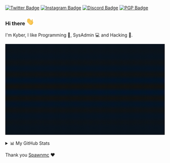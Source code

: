 [![Twitter Badge](https://img.shields.io/badge/-@kyb3rcipher-f9e968?style=flat-square&labelColor=1f2229&logo=twitter&logoColor=white)](https://twitter.com/intent/follow?screen_name=kyb3rcipher)
[![Instagram Badge](https://img.shields.io/badge/-@kyb3rcipher-f9e968?style=flat-square&labelColor=1f2229&logo=instagram&logoColor=white)](https://www.instagram.com/kyb3rcipher)
[![Discord Badge](https://img.shields.io/badge/-@kyb3rcipher-f9e968?style=flat-square&labelColor=1f2229&logo=discord&logoColor=white)](#)
[![PGP Badge](https://img.shields.io/keybase/pgp/kyb3rcipher?style=flat-square&labelColor=1f2229&logo=keybase&logoColor=white&color=f9e968)](https://keybase.io/kyb3rcipher)
### Hi there <img src="hand.gif" width="25px">

I'm Kyber, I like Programming :blue_book:, SysAdmin :computer: and Hacking :angel:.

![Banner](banner.gif)

<details>
<summary>📊 My GitHub Stats</summary>
<br>

![GitHub Stats](https://github-readme-stats.vercel.app/api?username=kyb3rcipher&show_icons=true&theme=tokyonight&include_all_commits=false)
![GitHub Top](https://github-readme-stats.vercel.app/api/top-langs/?username=kyb3rcipher&show_icons=true&include_all_commits=true&hide_border=false&theme=tokyonight&layout=compact)

<a href="https://gitstats.me/kyb3rcipher" target="_blank">My Git Stats</a>

<a href="https://skyline.github.com/kyb3rcipher/2021" target="_blank">My GitHub 2021 Skyline</a>

<b>Note:</b> These metrics do not take into account my other repositories hosted by [kyb3r alt](https://github.com/kyb3rcipheralt). The top languages is only a metric of the languages my public code consists of and doesn't reflect experience or skill level.

<details>
  <summary>🔥 My GitHub Streaks</summary>
  <br>
    <img src="https://github-readme-streak-stats.herokuapp.com?user=kyb3rcipher&theme=tokyonight&date_format=M%20j%5B%2C%20Y%5D&fire=EC0101" height="192px"/>
</details>

</details>

Thank you [Spawnmc](https://github.com/spawmc) :heart:
